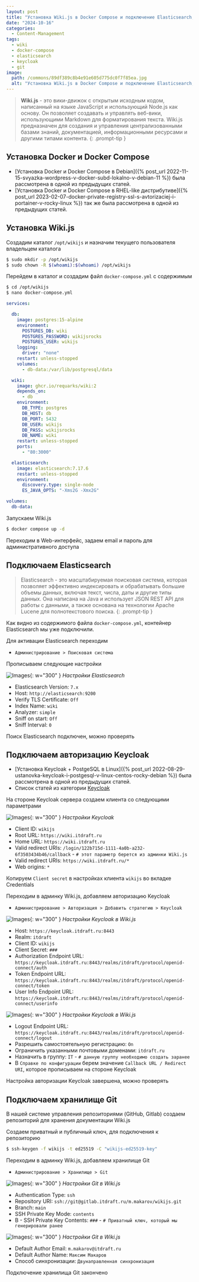 ```yaml
---
layout: post
title: "Установка Wiki.js в Docker Compose и подключение Elasticsearch, Keycloak, Git"
date: "2024-10-16"
categories:
  - Content-Management
tags:
  - wiki
  - docker-compose
  - elasticsearch
  - keycloak
  - git
image:
  path: /commons/89df389c8b4e91e605d775dc0f7f85ea.jpg
  alt: "Установка Wiki.js в Docker Compose и подключение Elasticsearch, Keycloak, Git"
---
```


> **Wiki.js** - это вики-движок с открытым исходным кодом, написанный на языке JavaScript и использующий Node.js как основу. Он позволяет создавать и управлять веб-вики, использующими Markdown для форматирования текста.
> Wiki.js предназначен для создания и управления централизованными базами знаний, документацией, информационными ресурсами и другими типами контента.
{: .prompt-tip }

## Установка Docker и Docker Compose

- [Установка Docker и Docker Compose в Debian]({% post_url 2022-11-15-svyazka-wordpress-v-docker-subd-lokalno-v-debian-11 %}) была рассмотрена в одной из предыдущих статей.
- [Установка Docker и Docker Compose в RHEL-like дистрибутиве]({% post_url 2023-02-07-docker-private-registry-ssl-s-avtorizaciej-i-portainer-v-rocky-linux %}) так же была рассмотрена в одной из предыдущих статей.

## Установка Wiki.js

Создадим каталог `/opt/wikijs` и назначим текущего пользователя владельцем каталога

```sh
$ sudo mkdir -p /opt/wikijs
$ sudo chown -R $(whoami):$(whoami) /opt/wikijs
```

Перейдем в каталог и создадим файл `docker-compose.yml` с содержимым

```sh
$ cd /opt/wikijs
$ nano docker-compose.yml
```

```yaml
services:

  db:
    image: postgres:15-alpine
    environment:
      POSTGRES_DB: wiki
      POSTGRES_PASSWORD: wikijsrocks
      POSTGRES_USER: wikijs
    logging:
      driver: "none"
    restart: unless-stopped
    volumes:
      - db-data:/var/lib/postgresql/data

  wiki:
    image: ghcr.io/requarks/wiki:2
    depends_on:
      - db
    environment:
      DB_TYPE: postgres
      DB_HOST: db
      DB_PORT: 5432
      DB_USER: wikijs
      DB_PASS: wikijsrocks
      DB_NAME: wiki
    restart: unless-stopped
    ports:
      - "80:3000"

  elasticsearch:
    image: elasticsearch:7.17.6
    restart: unless-stopped
    environment:
      discovery.type: single-node
      ES_JAVA_OPTS: "-Xms2G -Xmx2G"

volumes:
  db-data:
```

Запускаем Wiki.js

```sh
$ docker compose up -d
```

Переходим в Web-интерфейс, задаем email и пароль для административного доступа

## Подключаем Elasticsearch
> Elasticsearch - это масштабируемая поисковая система, которая позволяет эффективно индексировать и обрабатывать большие объемы данных, включая текст, числа, даты и другие типы данных. Она написана на Java и использует JSON REST API для работы с данными, а также основана на технологии Apache Lucene для полнотекстового поиска.
{: .prompt-tip }

Как видно из содержимого файла `docker-compose.yml`, контейнер Elasticsearch мы уже подключили.

Для активации Elasticsearch переходим

- `Администрирование > Поисковая система`

Прописываем следующие настройки

![Images](/assets/img/posts/2024/10/16/wikijs-elastic.png){: w="300" }
_Настройки Elasticsearch_

- Elasticsearch Version: `7.x`
- Host: `http://elasticsearch:9200`
- Verify TLS Certificate: `Off`
- Index Name: `wiki`
- Analyzer: `simple`
- Sniff on start: `Off`
- Sniff Interval: `0`

Поиск Elasticsearch подключен, можно проверять

## Подключаем авторизацию Keycloak

- [Установка Keycloak + PostgeSQL в Linux]({% post_url 2022-08-29-ustanovka-keycloak-i-postgesql-v-linux-centos-rocky-debian %}) была рассмотрена в одной из предыдущих статей.
- Список статей из категории [Keycloak](/tags/keycloak/)

На стороне Keycloak сервера создаем клиента со следующими параметрами

![Images](/assets/img/posts/2024/10/16/wikijs-keycloak1.png){: w="300" }
_Настройки Keycloak_

- Client ID: `wikijs`
- Root URL: `https://wiki.itdraft.ru`
- Home URL: `https://wiki.itdraft.ru`
- Valid redirect URIs: `/login/122b715d-1111-4a0b-a232-6f3503434b46/callback`  - `# этот параметр берется из админки Wiki.js`
- Valid redirect URIs: `https://wiki.itdraft.ru/*`
- Web origins: `*`

Копируем `Client secret` в настройках клиента `wikijs` во вкладке Credentials

Переходим в админку Wiki.js, добавляем авторизацию Keycloak

- `Администрирование > Авторизация > Добавить стратегию > Keycloak`

![Images](/assets/img/posts/2024/10/16/wikijs-keycloak2.png){: w="300" }
_Настройки Keycloak в Wiki.js_

- Host: `https://keycloak.itdraft.ru:8443`
- Realm: `itdraft`
- Client ID: `wikijs`
- Client Secret: `###`
- Authorization Endpoint URL: `https://keycloak.itdraft.ru:8443/realms/itdraft/protocol/openid-connect/auth`
- Token Endpoint URL: `https://keycloak.itdraft.ru:8443/realms/itdraft/protocol/openid-connect/token`
- User Info Endpoint URL: `https://keycloak.itdraft.ru:8443/realms/itdraft/protocol/openid-connect/userinfo`

![Images](/assets/img/posts/2024/10/16/wikijs-keycloak3.png){: w="300" }
_Настройки Keycloak в Wiki.js_

- Logout Endpoint URL: `https://keycloak.itdraft.ru:8443/realms/itdraft/protocol/openid-connect/logout`
- Разрешить самостоятельную регистрацию: `On`
- Ограничить указанными почтовыми доменами: `itdraft.ru`
- Назначить в группу: `IT`  - `# данную группу необходимо создать заранее`
- В `Справке по конфигурации` берем значение `Callback URL / Redirect URI`, которое прописываем на стороне Keycloak

Настройка авторизации Keycloak завершена, можно проверять

## Подключаем хранилище Git

В нашей системе управления репозиториями (GitHub, Gitlab) создаем репозиторий для хранения документации Wiki.js

Создаем приватный и публичный ключ, для подключения к репозиторию

```sh
$ ssh-keygen -f wikijs -t ed25519 -C "wikijs-ed25519-key"
```

Переходим в админку Wiki.js, добавляем хранилище Git

- `Администрирование > Хранилище > Git`

![Images](/assets/img/posts/2024/10/16/wikijs-git1.png){: w="300" }
_Настройки Git в Wiki.js_

- Authentication Type: `ssh`
- Repository URI: `ssh://git@gitlab.itdraft.ru/m.makarov/wikijs.git`
- Branch: `main`
- SSH Private Key Mode: `contents`
- B - SSH Private Key Contents: `###` - `# Приватный ключ, который мы генерировали ранее`

![Images](/assets/img/posts/2024/10/16/wikijs-git2.png){: w="300" }
_Настройки Git в Wiki.js_

- Default Author Email: `m.makarov@itdraft.ru`
- Default Author Name: `Максим Макаров`
- Способ синхронизации: `Двунаправленная синхронизация`

Подключение хранилища Git закончено
